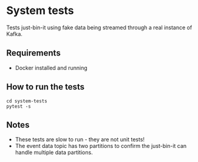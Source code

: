# System tests

Tests just-bin-it using fake data being streamed through a real instance of Kafka.

## Requirements

* Docker installed and running

## How to run the tests
```
cd system-tests
pytest -s
```

## Notes

* These tests are slow to run - they are not unit tests!
* The event data topic has two partitions to confirm the just-bin-it can handle multiple data partitions.
